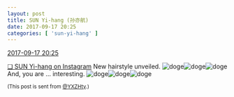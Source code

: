 ```yaml
---
layout: post
title: SUN Yi-hang (孙亦航)
date: 2017-09-17 20:25
categories: [ 'sun-yi-hang' ]
---
```


<div class="weibo-info">
  <a href="http://weibo.com/2565158051/FmgrobYkb">2017-09-17 20:25</a>
</div>

[❏ SUN Yi-hang on Instagram](https://www.instagram.com/p/BZJFkAGA-vO/) New hairstyle unveiled. ![doge](http://img.t.sinajs.cn/t4/appstyle/expression/ext/normal/b6/doge_org.gif)![doge](http://img.t.sinajs.cn/t4/appstyle/expression/ext/normal/b6/doge_org.gif)![doge](http://img.t.sinajs.cn/t4/appstyle/expression/ext/normal/b6/doge_org.gif) And, you are … interesting. ![doge](http://img.t.sinajs.cn/t4/appstyle/expression/ext/normal/b6/doge_org.gif)![doge](http://img.t.sinajs.cn/t4/appstyle/expression/ext/normal/b6/doge_org.gif)![doge](http://img.t.sinajs.cn/t4/appstyle/expression/ext/normal/b6/doge_org.gif)

<!-- more -->

<small>(This post is sent from [@YXZHty](http://weibo.com/2565158051).)</small>
